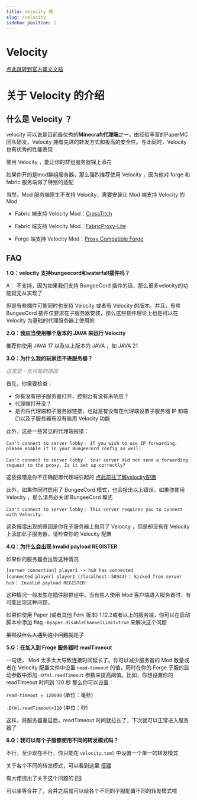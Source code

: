 ```yaml
---
title: Velocity 端
slug: /velocity
sidebar_position: 2
---
```


# Velocity

[点此跳转到官方英文文档](https://docs.papermc.io/velocity)

# 关于 Velocity 的介绍

## 什么是 Velocity ？

velocity 可以说是目前最优秀的**Minecraft代理端**之一，由经验丰富的PaperMC团队研发，Velocity 拥有先进的转发方式和极高的安全性。与此同时，Velocity 也有优秀的性能表现

使用 Velocity ，能让你的群组服务器锦上添花

如果你开的是mod群组服务器，那么强烈推荐使用 Velocity ，因为他对 forge 和 fabric 服务端做了特别的适配

当然，Mod 服务端原生不支持 Velocity，需要安装让 Mod 端支持 Velocity 的 Mod

- Fabric 端支持 Velocity Mod：[CrossTitch](https://www.curseforge.com/minecraft/mc-mods/crossstitch)

- Fabric 端支持 Velocity Mod：[FabricProxy-Lite](https://modrinth.com/mod/fabricproxy-lite)

- Forge 端支持 Velocity Mod：[Proxy Compatible Forge](https://modrinth.com/mod/proxy-compatible-forge)

## FAQ

**1.Q：velocity 支持bungeecord和waterfall插件吗？**

A： 不支持，因为如果我们支持 BungeeCord 插件的话，那么很多velocity的功能就无从实现了

但是有些插件可能同时也支持 Velocity 或者有 Velocity 的版本。并且，有些 BungeeCord 插件仅要求在子服务器安装，那么这些插件理论上也是可以在 Velocity 为基础的代理服务器上使用的

**2.Q：我应当使用哪个版本的 JAVA 来运行 Velocity**

推荐你使用 JAVA 17 以及以上版本的 JAVA ，如 JAVA 21

**3.Q：为什么我的玩家连不进服务器？**

*<font color="gray">这里是一些可能的原因</font>*

首先，你需要检查：

- 你有没有把子服务器打开，控制台有没有未响应？
- 代理端打开没？
- 是否将代理端和子服务器链接，也就是有没有在代理端设置子服务器 IP 和端口以及子服务器有没有启用 Velocity 功能

此外，这是一些常见的代理端报错：

```
Can't connect to server lobby： If you wish to use IP forwarding， please enable it in your Bungeecord config as well!
```

```
Can't connect to server lobby： Your server did not send a forwarding request to the proxy. Is it set up correctly?
```

这些报错是你不正确配置代理端引起的 [点此前往了解velocity配置](velocity.toml.md)

此外，如果你同时启用了 BungeeCord 模式，也会报出以上错误，如果你使用 Velocity ，那么请务必关闭 BungeeCord 模式

```
Can't connect to server lobby： This server requires you to connect with Velocity.
```

这条报错出现的原因是你在子服务器上启用了 Velocity ，但是却没有在 Velocity 上添加此子服务器，请检查你的 Velocity 配置

**4.Q：为什么会出现 Invalid payload REGISTER**

如果你的服务器会出现这种情况

```
[server connection] player1 -> hub has connected
[connected player] player1 (/localhost：58943)： kicked from server hub： Invalid payload REGISTER!
```

这种情况一般发生在插件服群组中。当有些人使用 Mod 客户端进入服务器时，有可能出现这种问题。

如果你使用 Paper (或者其他 Fork 版本) 1.12.2或者以上的服务端，你可以在启动脚本中添加 flag `-Dpaper.disableChannelLimit=true` 来解决这个问题

~~虽然没什么人遇到这个问题就是了~~

**5.Q：在加入到 Froge 服务器时 readTimeout**

一句话， Mod 太多太大导致连接时间延长了。你可以减少服务器的 Mod 数量或者在 Velocity 配置文件中设置 `read-timeout` 的值，同时在你的 Forge 子服的启动参数中添加 `-Dfml.readTimeout` 参数来提高阈值。比如，你想设置你的 readTimeout 时间到 120 秒
那么你可以设置：

`read-timeout = 120000` (单位：毫秒)

`-Dfml.readTimeout=120` (单位：秒)

这样，将服务器重启后，readTimeout 时间就拉长了，下次就可以正常进入服务器了

**6.Q：我可以每个子服都使用不同的转发模式吗？**

不行，至少现在不行，你只能在 `velocity.toml` 中设置一个单一的转发模式

关于各个不同的转发模式，可以看到这里 [搭建](./build-up.md#子服配置)

有大佬提出了关于这个问题的 [PR](https://github.com/PaperMC/Velocity/pull/1357)

可以坐等合并了，合并之后就可以给各个不同的子服配置不同的转发模式啦

